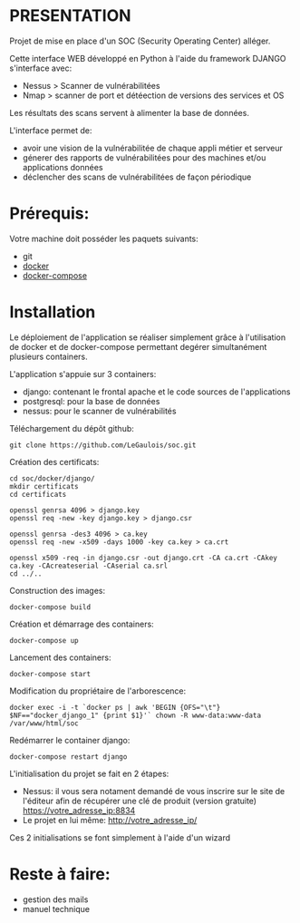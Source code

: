 # PRESENTATION
Projet de mise en place d'un SOC (Security Operating Center) alléger.
  
Cette interface WEB développé en Python à l'aide du framework DJANGO s'interface avec:
  - Nessus > Scanner de vulnérabilitées
  - Nmap > scanner de port et détéection de versions des services et OS 


Les résultats des scans servent à alimenter la base de données.
  
L'interface permet de:
  - avoir une vision de la vulnérabilitée de chaque appli métier et serveur
  - génerer des rapports de vulnérabilitées pour des machines et/ou applications données
  - déclencher des scans de vulnérabilitées de façon périodique
  
  
# Prérequis:
Votre machine doit posséder les paquets suivants: 
  - git
  - [docker](https://docs.docker.com/engine/installation/)
  - [docker-compose](https://docs.docker.com/compose/install/)
  
  
# Installation
Le déploiement de l'application se réaliser simplement grâce à l'utilisation de docker et de docker-compose permettant degérer simultanément plusieurs containers.

L'application s'appuie sur 3 containers:
  - django: contenant le frontal apache et le code sources de l'applications
  - postgresql: pour la base de données
  - nessus: pour le scanner de vulnérabilités



Téléchargement du dépôt github:
```
git clone https://github.com/LeGaulois/soc.git
```

Création des certificats:
```
cd soc/docker/django/
mkdir certificats
cd certificats

openssl genrsa 4096 > django.key
openssl req -new -key django.key > django.csr

openssl genrsa -des3 4096 > ca.key
openssl req -new -x509 -days 1000 -key ca.key > ca.crt

openssl x509 -req -in django.csr -out django.crt -CA ca.crt -CAkey ca.key -CAcreateserial -CAserial ca.srl
cd ../..
```

Construction des images:
```
docker-compose build
```

Création et démarrage des containers:
```
docker-compose up
```

Lancement des containers:
```
docker-compose start
```

Modification du propriétaire de l'arborescence:
```
docker exec -i -t `docker ps | awk 'BEGIN {OFS="\t"} $NF=="docker_django_1" {print $1}'` chown -R www-data:www-data /var/www/html/soc
```

Redémarrer le container django:
```
docker-compose restart django
```


L'initialisation du projet se fait en 2 étapes:
  - Nessus: il vous sera notament demandé de vous inscrire sur le site de l'éditeur afin de récupérer une clé de produit (version gratuite)
        [https://votre_adresse_ip:8834](https://votre_adresse_ip:8834)
  - Le projet en lui même: [http://votre_adresse_ip/](http://votre_adresse_ip/)

Ces 2 initialisations se font simplement à l'aide d'un wizard


  
# Reste à faire:
  - gestion des mails
  - manuel technique

